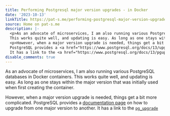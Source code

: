 ```yaml
---
title: Performing Postgresql major version upgrades - in Docker
date: '2023-10-13'
linkTitle: https://pat-s.me/performing-postgresql-major-version-upgrades-in-docker/
source: Home on pat-s.me
description: |-
  <p>As an advocate of microservices, I am also running various PostgreSQL databases in Docker containers.
  This works quite well, and updating is easy. As long as one stays within the major version that was initially used when first creating the container.</p>
  <p>However, when a major version upgrade is needed, things get a bit more complicated.
  PostgreSQL provides a <a href="https://www.postgresql.org/docs/13/upgrading.html">documentation page</a> on how to upgrade from one major version to another.
  It has a link to the <a href="https://www.postgresql.org/docs/13/pgupgrade.html"><code>pg_upgrade</c ...
disable_comments: true
---
```

<p>As an advocate of microservices, I am also running various PostgreSQL databases in Docker containers.
This works quite well, and updating is easy. As long as one stays within the major version that was initially used when first creating the container.</p>
<p>However, when a major version upgrade is needed, things get a bit more complicated.
PostgreSQL provides a <a href="https://www.postgresql.org/docs/13/upgrading.html">documentation page</a> on how to upgrade from one major version to another.
It has a link to the <a href="https://www.postgresql.org/docs/13/pgupgrade.html"><code>pg_upgrade</c ...